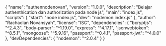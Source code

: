 {
  "name": "authennodenovan",
  "version": "1.0.0",
  "description": "Belajar authenthication dan authorization pada node js",
  "main": "index.js",
  "scripts": {
    "start": "node index.js",
    "dev": "nodemon index.js"
  },
  "author": "Rachadian Novansyah",
  "license": "ISC",
  "dependencies": {
    "bcryptjs": "^2.4.3",
    "body-parser": "^1.19.0",
    "express": "^4.17.1",
    "jsonwebtoken": "^8.5.1",
    "mongoose": "^5.9.16",
    "passport": "^0.4.1",
    "passport-jwt": "^4.0.0"
  },
  "devDependencies": {
    "nodemon": "^2.0.4"
  }
}
